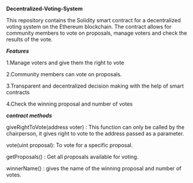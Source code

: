 ****Decentralized-Voting-System****

This repository contains the Solidity smart contract for a decentralized voting system on the Ethereum blockchain. The contract allows for community members to vote on proposals, manage voters and check the results of the vote.

***Features***

1.Manage voters and give them the right to vote

2.Community members can vote on proposals.

3.Transparent and decentralized decision making with the help of smart contracts

4.Check the winning proposal and number of votes

***contract methods***

giveRightToVote(address voter) : This function can only be called by the chairperson, it gives right to vote to the address passed as a parameter.

vote(uint proposal): To vote for a specific proposal.

getProposals() : Get all proposals available for voting.

winnerName() : gives the name of the winning proposal and number of votes.

